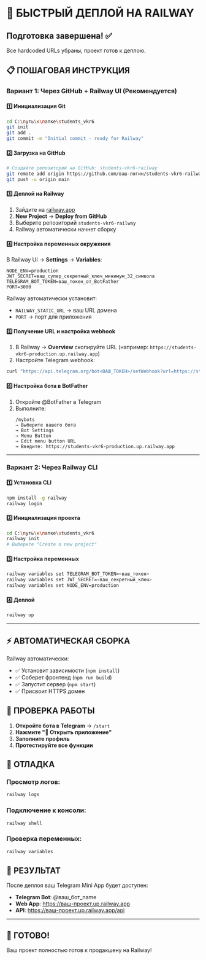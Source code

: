 # 🚀 БЫСТРЫЙ ДЕПЛОЙ НА RAILWAY

## Подготовка завершена! ✅

Все hardcoded URLs убраны, проект готов к деплою.

## 📋 ПОШАГОВАЯ ИНСТРУКЦИЯ

### **Вариант 1: Через GitHub + Railway UI (Рекомендуется)**

#### 1️⃣ Инициализация Git
```bash
cd C:\путь\к\папке\students_vkr6
git init
git add .
git commit -m "Initial commit - ready for Railway"
```

#### 2️⃣ Загрузка на GitHub
```bash
# Создайте репозиторий на GitHub: students-vkr6-railway
git remote add origin https://github.com/ваш-логин/students-vkr6-railway.git
git push -u origin main
```

#### 3️⃣ Деплой на Railway
1. Зайдите на [railway.app](https://railway.app)
2. **New Project** → **Deploy from GitHub**
3. Выберите репозиторий `students-vkr6-railway`
4. Railway автоматически начнет сборку

#### 4️⃣ Настройка переменных окружения
В Railway UI → **Settings** → **Variables**:

```env
NODE_ENV=production
JWT_SECRET=ваш_супер_секретный_ключ_минимум_32_символа
TELEGRAM_BOT_TOKEN=ваш_токен_от_BotFather
PORT=3000
```

Railway автоматически установит:
- `RAILWAY_STATIC_URL` → ваш URL домена
- `PORT` → порт для приложения

#### 5️⃣ Получение URL и настройка webhook
1. В Railway → **Overview** скопируйте URL (например: `https://students-vkr6-production.up.railway.app`)
2. Настройте Telegram webhook:

```bash
curl "https://api.telegram.org/bot<ВАШ_ТОКЕН>/setWebhook?url=https://students-vkr6-production.up.railway.app/webhook/telegram"
```

#### 6️⃣ Настройка бота в BotFather
1. Откройте @BotFather в Telegram
2. Выполните:
   ```
   /mybots
   → Выберите вашего бота
   → Bot Settings
   → Menu Button
   → Edit menu button URL
   → Введите: https://students-vkr6-production.up.railway.app
   ```

---

### **Вариант 2: Через Railway CLI**

#### 1️⃣ Установка CLI
```bash
npm install -g railway
railway login
```

#### 2️⃣ Инициализация проекта
```bash
cd C:\путь\к\папке\students_vkr6
railway init
# Выберите "Create a new project"
```

#### 3️⃣ Настройка переменных
```bash
railway variables set TELEGRAM_BOT_TOKEN=<ваш_токен>
railway variables set JWT_SECRET=<ваш_секретный_ключ>
railway variables set NODE_ENV=production
```

#### 4️⃣ Деплой
```bash
railway up
```

---

## ⚡ АВТОМАТИЧЕСКАЯ СБОРКА

Railway автоматически:
- ✅ Установит зависимости (`npm install`)
- ✅ Соберет фронтенд (`npm run build`)
- ✅ Запустит сервер (`npm start`)
- ✅ Присвоит HTTPS домен

## 🎯 ПРОВЕРКА РАБОТЫ

1. **Откройте бота в Telegram** → `/start`
2. **Нажмите "🚀 Открыть приложение"**
3. **Заполните профиль**
4. **Протестируйте все функции**

## 🔧 ОТЛАДКА

### Просмотр логов:
```bash
railway logs
```

### Подключение к консоли:
```bash
railway shell
```

### Проверка переменных:
```bash
railway variables
```

## 📱 РЕЗУЛЬТАТ

После деплоя ваш Telegram Mini App будет доступен:
- **Telegram Bot**: @ваш_бот_name  
- **Web App**: https://ваш-проект.up.railway.app
- **API**: https://ваш-проект.up.railway.app/api

---

## 🎉 ГОТОВО!

Ваш проект полностью готов к продакшену на Railway! 